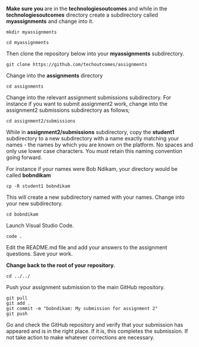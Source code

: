 

<b>Make sure you </b> are in the <b>technologiesoutcomes</b> and while in the <b>technologiesoutcomes</b> directory create a subdirectory called <b>myassignments</b> and change into it.

```
mkdir myassignments

cd myassignments
```

Then clone the repository below into your <b>myassignments</b> subdirectory.
```
git clone https://github.com/techoutcomes/assignments
```
Change into the <b>assignments</b> directory
```
cd assignments
```
Change into the relevant assignment submissions subdirectory. For instance if you want to submit assignment2 work, change into the assignment2 submissions subdirectory as follows;
```
cd assignment2/submissions
```

While in <b>assignment2/submissions</b> subdirectory, copy the <b>student1</b> subdirectory to a new subdirectory with a name exactly matching your names - the names by which you are known on the platform. No spaces and only use lower case characters. You must retain this naming convention going forward.

For instance if your names were Bob Ndikam, your directory would be called <b>bobndikam</b>
```
cp -R student1 bobndikam
```

This will create a new subdirectory named with your names. Change into your new subdirectory. 
```
cd bobndikam
```
Launch Visual Studio Code.

```
code .
```

Edit the README.md file and add your answers to the assignment questions. Save your work.


<b>Change back to the root of your repository.</b>

```
cd ../../
```

Push your assignment submission to the main GitHub repository.

```
git pull
git add .
git commit -m "bobndikam: My submission for assignment 2"
git push
```

Go and check the GitHub repository and verify that your submission has appeared and is in the right place. If it is, this completes the submission. If not take action to make whatever corrections are necessary.



